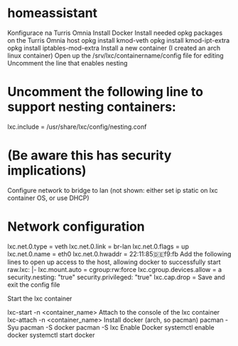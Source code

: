 # homeassistant
Konfigurace na Turris Omnia
Install Docker
Install needed opkg packages on the Turris Omnia host
opkg install kmod-veth
opkg install kmod-ipt-extra
opkg install iptables-mod-extra
Install a new container (I created an arch linux container)
Open up the /srv/lxc/containername/config file for editing
Uncomment the line that enables nesting
# Uncomment the following line to support nesting containers:
lxc.include = /usr/share/lxc/config/nesting.conf
# (Be aware this has security implications)
Configure network to bridge to lan
(not shown: either set ip static on lxc container OS, or use DHCP)
# Network configuration
lxc.net.0.type = veth
lxc.net.0.link = br-lan
lxc.net.0.flags = up
lxc.net.0.name = eth0
lxc.net.0.hwaddr = 22:11:85:de:f9:fb
Add the following lines to open up access to the host, allowing docker to successfully start
raw.lxc: |-
lxc.mount.auto = cgroup:rw:force
lxc.cgroup.devices.allow = a
security.nesting: "true"
security.privileged: "true"
lxc.cap.drop =
Save and exit the config file

Start the lxc container

lxc-start -n <container_name>
Attach to the console of the lxc container
lxc-attach -n <container_name>
Install docker (arch, so pacman)
pacman -Syu
pacman -S docker
pacman -S lxc
Enable Docker
systemctl enable docker
systemctl start docker

